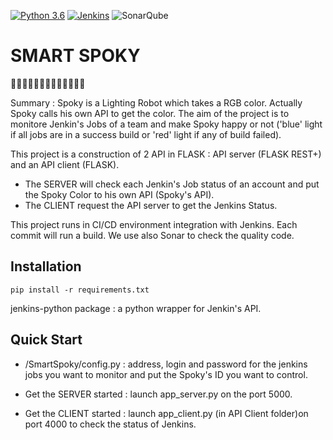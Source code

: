 
[![Python 3.6](https://img.shields.io/badge/python-3.6-blue.svg)](https://www.python.org/downloads/release/python-360/)
[![Jenkins](https://img.shields.io/jenkins/s/https/jenkins.qa.ubuntu.com/view/Precise/view/All%20Precise/job/precise-desktop-amd64_default.svg)](http://localhost:8080/job/SmartRabbit/)
![SonarQube](https://img.shields.io/badge/SonarQube-Quality%20Gate-brightgreen.svg)




# SMART SPOKY

:rabbit::rabbit::rabbit::rabbit::rabbit::rabbit::rabbit::rabbit::rabbit::rabbit::rabbit::rabbit::rabbit:

Summary : 
Spoky is a Lighting Robot which takes a RGB color.
Actually Spoky calls his own API to get the color.
The aim of the project is to monitore Jenkin's Jobs of a team and make Spoky happy or not ('blue' light if all jobs are in a success build or 'red' light if any of build failed).


This project is a construction of 2 API in FLASK :  API server (FLASK REST+) and an API client (FLASK).
- The SERVER will check each Jenkin's Job status of an account  and put the Spoky Color to his own API (Spoky's API).
- The CLIENT request the API server to get the Jenkins Status.

This project runs in CI/CD environment integration with Jenkins. Each commit will run a build.
We use also Sonar to check the quality code.

## Installation 


`pip install -r requirements.txt`

jenkins-python package : a python wrapper for Jenkin's API.


## Quick Start


- /SmartSpoky/config.py : address, login and password for the jenkins jobs you want to monitor
            and put the Spoky's ID you want to control.
            
- Get the SERVER started : launch app_server.py on the port 5000.

- Get the CLIENT started : launch app_client.py (in API Client folder)on port 4000 to check the status of Jenkins.